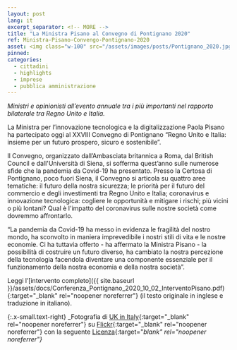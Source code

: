 ```yaml
---
layout: post
lang: it
excerpt_separator: <!-- MORE -->
title: "La Ministra Pisano al Convegno di Pontignano 2020"
ref: Ministra-Pisano-Convengo-Pontignano-2020
asset: <img class="w-100" src="/assets/images/posts/Pontignano_2020.jpg" alt="Convegno di Pontignano 2020"/>
pinned:
categories:
  - cittadini
  - highlights
  - imprese
  - pubblica amministrazione
---
```


_Ministri e opinionisti all’evento annuale tra i più importanti nel rapporto bilaterale tra Regno Unito e Italia._

<!-- MORE -->

La Ministra per l’innovazione tecnologica e la digitalizzazione Paola Pisano ha partecipato oggi al XXVIII Convegno di Pontignano “Regno Unito e Italia: insieme per un futuro prospero, sicuro e sostenibile”.  

ll Convegno, organizzato dall’Ambasciata britannica a Roma, dal British Council e dall'Università di Siena, si sofferma quest’anno sulle numerose sfide che la pandemia da Covid-19 ha presentato. Presso la Certosa di Pontignano, poco fuori Siena, il Convegno si articola su quattro aree tematiche: il futuro della nostra sicurezza; le priorità per il futuro del commercio e degli investimenti tra Regno Unito e Italia; coronavirus e innovazione tecnologica: cogliere le opportunità e mitigare i rischi; più vicini o più lontani? Qual è l'impatto del coronavirus sulle nostre società come dovremmo affrontarlo.

“La pandemia da Covid-19 ha messo in evidenza le fragilità del nostro mondo, ha sconvolto in maniera imprevedibile i nostri stili di vita e le nostre economie. Ci ha tuttavia offerto - ha affermato la Ministra Pisano - la possibilità di costruire un futuro diverso, ha cambiato la nostra percezione della tecnologia facendola diventare una componente essenziale per il funzionamento della nostra economia e della nostra società”.

Leggi l’[intervento completo]({{ site.baseurl }}/assets/docs/Conferenza_Pontignano_2020_10_02_InterventoPisano.pdf){:target="_blank" rel="noopener noreferrer"} (il testo originale in inglese e traduzione in italiano).



{:.x-small.text-right}
_Fotografia di [UK in Italy](https://www.flickr.com/photos/ukinitaly/){:target="_blank" rel="noopener noreferrer"} su [Flickr](https://www.flickr.com/photos/ukinitaly/48824798781/in/photolist-2hotRDx-2houEsi-2houEnU-2horXJE-2hotQFv-2hotQBs-2horXyp-2hotQui-2houDLd-2horXmq-2horXgA-2houDCH-2horX6v-2houDoQ-2houDfP-2hotPUa-2houDba-2hnn4mH-2hnoRkY-2hnn4eZ-2hnpAY5-2hnn498-2hnpAS3-2hnpAQV-2hnpANv-2hnoR4R-2hnn3Xm-2hnoR1u-2hnpAEu-2hnpACR-2hnpAA6-2hnpAxq-2hnoQPh-2hnn3Fu-2hnn3DA-2hnoQGU-2hnn3zC-2hnoQCk-2hnpAgU-2hnn3sy-2hnoQvB-2hnpAaB-2hnn3mb-2hnpA7f-2hnoQpp-2hnoQmJ-2hnn3ec-2hnpzXx-2horZBs-2horZvW){:target="_blank" rel="noopener noreferrer"} con la seguente [Licenza](https://creativecommons.org/licenses/by/2.0/){:target="_blank" rel="noopener noreferrer"}_
